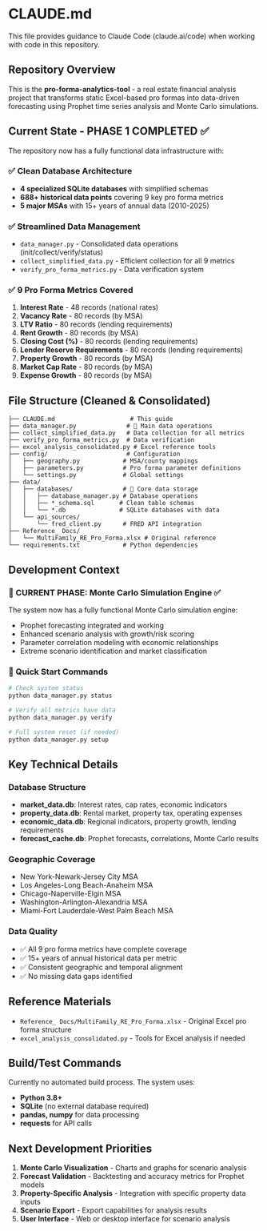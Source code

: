 # CLAUDE.md

This file provides guidance to Claude Code (claude.ai/code) when working with code in this repository.

## Repository Overview

This is the **pro-forma-analytics-tool** - a real estate financial analysis project that transforms static Excel-based pro formas into data-driven forecasting using Prophet time series analysis and Monte Carlo simulations.

## Current State - PHASE 1 COMPLETED ✅

The repository now has a fully functional data infrastructure with:

### ✅ Clean Database Architecture
- **4 specialized SQLite databases** with simplified schemas
- **688+ historical data points** covering 9 key pro forma metrics
- **5 major MSAs** with 15+ years of annual data (2010-2025)

### ✅ Streamlined Data Management
- `data_manager.py` - Consolidated data operations (init/collect/verify/status)
- `collect_simplified_data.py` - Efficient collection for all 9 metrics
- `verify_pro_forma_metrics.py` - Data verification system

### ✅ 9 Pro Forma Metrics Covered
1. **Interest Rate** - 48 records (national rates)
2. **Vacancy Rate** - 80 records (by MSA)
3. **LTV Ratio** - 80 records (lending requirements)
4. **Rent Growth** - 80 records (by MSA)
5. **Closing Cost (%)** - 80 records (lending requirements)
6. **Lender Reserve Requirements** - 80 records (lending requirements)
7. **Property Growth** - 80 records (by MSA)
8. **Market Cap Rate** - 80 records (by MSA)
9. **Expense Growth** - 80 records (by MSA)

## File Structure (Cleaned & Consolidated)

```
├── CLAUDE.md                     # This guide
├── data_manager.py              # 🔑 Main data operations
├── collect_simplified_data.py   # Data collection for all metrics
├── verify_pro_forma_metrics.py  # Data verification
├── excel_analysis_consolidated.py # Excel reference tools
├── config/                      # Configuration
│   ├── geography.py            # MSA/county mappings
│   ├── parameters.py           # Pro forma parameter definitions
│   └── settings.py             # Global settings
├── data/
│   ├── databases/              # 🔑 Core data storage
│   │   ├── database_manager.py # Database operations
│   │   ├── *_schema.sql       # Clean table schemas
│   │   └── *.db               # SQLite databases with data
│   └── api_sources/
│       └── fred_client.py      # FRED API integration
├── Reference_ Docs/
│   └── MultiFamily_RE_Pro_Forma.xlsx # Original reference
└── requirements.txt            # Python dependencies
```

## Development Context

### 🎯 CURRENT PHASE: Monte Carlo Simulation Engine ✅
The system now has a fully functional Monte Carlo simulation engine:
- Prophet forecasting integrated and working
- Enhanced scenario analysis with growth/risk scoring
- Parameter correlation modeling with economic relationships
- Extreme scenario identification and market classification

### 🔧 Quick Start Commands
```bash
# Check system status
python data_manager.py status

# Verify all metrics have data
python data_manager.py verify

# Full system reset (if needed)
python data_manager.py setup
```

## Key Technical Details

### Database Structure
- **market_data.db**: Interest rates, cap rates, economic indicators
- **property_data.db**: Rental market, property tax, operating expenses  
- **economic_data.db**: Regional indicators, property growth, lending requirements
- **forecast_cache.db**: Prophet forecasts, correlations, Monte Carlo results

### Geographic Coverage
- New York-Newark-Jersey City MSA
- Los Angeles-Long Beach-Anaheim MSA  
- Chicago-Naperville-Elgin MSA
- Washington-Arlington-Alexandria MSA
- Miami-Fort Lauderdale-West Palm Beach MSA

### Data Quality
- ✅ All 9 pro forma metrics have complete coverage
- ✅ 15+ years of annual historical data per metric
- ✅ Consistent geographic and temporal alignment
- ✅ No missing data gaps identified

## Reference Materials

- `Reference_ Docs/MultiFamily_RE_Pro_Forma.xlsx` - Original Excel pro forma structure
- `excel_analysis_consolidated.py` - Tools for Excel analysis if needed

## Build/Test Commands

Currently no automated build process. The system uses:
- **Python 3.8+** 
- **SQLite** (no external database required)
- **pandas, numpy** for data processing
- **requests** for API calls

## Next Development Priorities

1. **Monte Carlo Visualization** - Charts and graphs for scenario analysis
2. **Forecast Validation** - Backtesting and accuracy metrics for Prophet models
3. **Property-Specific Analysis** - Integration with specific property data inputs
4. **Scenario Export** - Export capabilities for analysis results
5. **User Interface** - Web or desktop interface for scenario analysis